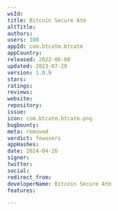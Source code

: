 ```yaml
---
wsId: 
title: Bitcoin Secure Atm
altTitle: 
authors: 
users: 100
appId: com.btcatm.btcatm
appCountry: 
released: 2022-06-08
updated: 2023-07-28
version: 1.0.9
stars: 
ratings: 
reviews: 
website: 
repository: 
issue: 
icon: com.btcatm.btcatm.png
bugbounty: 
meta: removed
verdict: fewusers
appHashes: 
date: 2024-04-26
signer: 
twitter: 
social: 
redirect_from: 
developerName: Bitcoin Secure Atm
features: 

---
```


